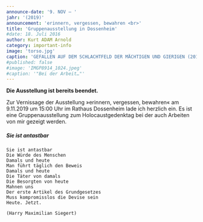 ```yaml
---
announce-date: '9. NOV – '
jahr: '(2019)'
announcement: 'erinnern, vergessen, bewahren <br>'
title: 'Gruppenausstellung in Dossenheim'
#date: 18. Juli 2016
author: Kurt ADAM Arnold
category: important-info
image: 'torso.jpg'
caption: 'GEFALLEN AUF DEM SCHLACHTFELD DER MÄCHTIGEN UND GIERIGEN (2016), gearbeitet aus drei mitteinander verbundenen Fichtestämmen'
#published: false
#image: 'IMGP8914_1024.jpeg'
#caption: '"Bei der Arbeit…"'
---
```


**Die Ausstellung ist bereits beendet.**

Zur Vernissage der Ausstellung »erinnern, vergessen, bewahren« am 9.11.2019 um 15:00 Uhr im Rathaus Dossenheim lade ich herzlich ein. Es ist eine Gruppen&shy;ausstellung zum Holocaust&shy;gedenktag bei der auch Arbeiten von mir gezeigt werden.

##### Sie ist antastbar<style> display:inline-block; </style>

```
Sie ist antastbar
Die Würde des Menschen
Damals und heute
Man führt täglich den Beweis 
Damals und heute
Die Täter von damals
Die Besorgten von heute
Mahnen uns
Der erste Artikel des Grundgesetzes 
Muss kompromisslos die Devise sein 
Heute. Jetzt.

(Harry Maximilian Siegert)
```

